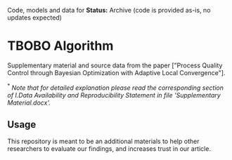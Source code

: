Code, models and data for 
**Status:** Archive (code is provided as-is, no updates expected)

# TBOBO Algorithm

Supplementary material and source data from the paper ["Process Quality Control through Bayesian Optimization with Adaptive Local Convergence"].

<sup>*</sup> *Note that for detailed explanation please read the corresponding section of I.Data Availability and Reproducibility Statement in file 'Supplementary Material.docx'.*

## Usage

This repository is meant to be an additional materials to help other researchers to evaluate our findings, and increases trust in our article.
